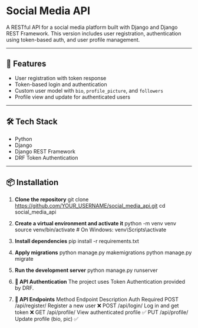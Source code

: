 # Social Media API

A RESTful API for a social media platform built with Django and Django REST Framework. This version includes user registration, authentication using token-based auth, and user profile management.

---

## 🚀 Features

- User registration with token response
- Token-based login and authentication
- Custom user model with `bio`, `profile_picture`, and `followers`
- Profile view and update for authenticated users

---

## 🛠️ Tech Stack

- Python
- Django
- Django REST Framework
- DRF Token Authentication

---

## 📦 Installation

1. **Clone the repository**
   git clone https://github.com/YOUR_USERNAME/social_media_api.git
   cd social_media_api

2. **Create a virtual environment and activate it**
    python -m venv venv
    source venv/bin/activate   # On Windows: venv\Scripts\activate

3. **Install dependencies**
    pip install -r requirements.txt

4. **Apply migrations**
    python manage.py makemigrations
    python manage.py migrate

5. **Run the development server**
    python manage.py runserver

6. **🔐 API Authentication**
    The project uses Token Authentication provided by DRF.

7. **📮 API Endpoints**
Method	        Endpoint	        Description	Auth Required
POST	        /api/register/	    Register a new user	❌
POST	        /api/login/	        Log in and get token	❌
GET	            /api/profile/	    View authenticated profile	✅
PUT	            /api/profile/	    Update profile (bio, pic)	✅